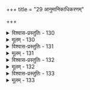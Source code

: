 +++
title = "29 आनुमानिकाधिकरणम्"

+++

<details><summary>विश्वास-प्रस्तुतिः - 130</summary>

130.निर्णीतं वाक्यजातं परविषयतया स्पष्टजीवादिलिङ्गं  
तत्तच्छायानुसारि प्रथयति तु वचस्तत्परन्तुर्यपादे।  
षड्भिर्द्वाभ्यां च तत्र प्रशमयति नयैस्साङ्ख्ययोगोक्तशङ्कां  
घट्टौ जाघट्ट इत्थं कथितनिगमनं त्वष्टमं केचिदूचुः॥
</details>

<details><summary>मूलम् - 130</summary>

130.निर्णीतं वाक्यजातं परविषयतया स्पष्टजीवादिलिङ्गं  
तत्तच्छायानुसारि प्रथयति तु वचस्तत्परन्तुर्यपादे।  
षड्भिर्द्वाभ्यां च तत्र प्रशमयति नयैस्साङ्ख्ययोगोक्तशङ्कां  
घट्टौ जाघट्ट इत्थं कथितनिगमनं त्वष्टमं केचिदूचुः॥
</details>


<details><summary>विश्वास-प्रस्तुतिः - 131</summary>

131. द्वाभ्यां क्षेप्यं प्रधानं कपिलमतमथ त्वेकतोऽन्योक्तसङ्ख्या  
तुर्येणाव्याकृतोक्तेरपि विभुरवधिस्स्थाप्यते द्वारवृत्या।  
शुद्धाशुद्धौ च जीवावधिकरणयुगेऽनन्तरं वारणीयौ  
शेषं तत्रान्तरोक्तेश्वरनिरसनकृत्तुर्यपादाष्टकेऽस्मिन्॥
</details>

<details><summary>मूलम् - 131</summary>

131. द्वाभ्यां क्षेप्यं प्रधानं कपिलमतमथ त्वेकतोऽन्योक्तसङ्ख्या  
तुर्येणाव्याकृतोक्तेरपि विभुरवधिस्स्थाप्यते द्वारवृत्या।  
शुद्धाशुद्धौ च जीवावधिकरणयुगेऽनन्तरं वारणीयौ  
शेषं तत्रान्तरोक्तेश्वरनिरसनकृत्तुर्यपादाष्टकेऽस्मिन्॥
</details>


<details><summary>विश्वास-प्रस्तुतिः - 132</summary>

132.अक्षाद्यव्यक्तनिष्ठं जडमथ पुरुषन्तत्त्वकाष्ठां विविच्य  
ब्रूते वल्ली कठानां परमतपठितां प्रकियामित्ययुक्तम्।  
तत्रस्थानेकवाक्योदितविविधवशीकार्यमुख्यक्रमोक्ते  
श्शान्तात्मा विष्णुरुक्तः पर इह पुरुषः प्रत्यभिज्ञाप्यते च॥
</details>

<details><summary>मूलम् - 132</summary>

132.अक्षाद्यव्यक्तनिष्ठं जडमथ पुरुषन्तत्त्वकाष्ठां विविच्य  
ब्रूते वल्ली कठानां परमतपठितां प्रकियामित्ययुक्तम्।  
तत्रस्थानेकवाक्योदितविविधवशीकार्यमुख्यक्रमोक्ते  
श्शान्तात्मा विष्णुरुक्तः पर इह पुरुषः प्रत्यभिज्ञाप्यते च॥
</details>


<details><summary>विश्वास-प्रस्तुतिः - 133</summary>

133.न ह्यर्था इन्द्रियाणां प्रकृतिरथ मनोहेतुरेषान्न चेष्टं   
बुद्धिश्चैतन्न सूते नच महति महाञ्जायते बुद्धिसंज्ञः।  
भोक्तुर्युक्तम्महत्त्वम्महति नहि भवेदात्मता पारिशेष्या-  
त्त्वव्यक्तोक्तिश्शरीरे तदिह न कपिलप्रक्रियाप्रत्यभिज्ञा॥
</details>

<details><summary>मूलम् - 133</summary>

133.न ह्यर्था इन्द्रियाणां प्रकृतिरथ मनोहेतुरेषान्न चेष्टं   
बुद्धिश्चैतन्न सूते नच महति महाञ्जायते बुद्धिसंज्ञः।  
भोक्तुर्युक्तम्महत्त्वम्महति नहि भवेदात्मता पारिशेष्या-  
त्त्वव्यक्तोक्तिश्शरीरे तदिह न कपिलप्रक्रियाप्रत्यभिज्ञा॥
</details>